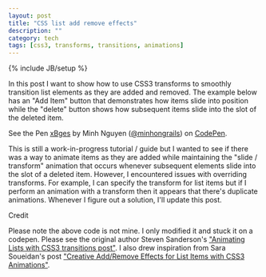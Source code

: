 ```yaml
---
layout: post
title: "CSS list add remove effects"
description: ""
category: tech
tags: [css3, transforms, transitions, animations]
---
```

{% include JB/setup %}

In this post I want to show how to use CSS3 transforms to smoothly transition list elements as they are added and removed.
The example below has an "Add Item" button that demonstrates how items slide into position while the "delete" button
shows how subsequent items slide into the slot of the deleted item.

<p data-height="420" data-theme-id="0" data-slug-hash="xBges" data-default-tab="result" class='codepen'>See the Pen <a href='http://codepen.io/minhongrails/pen/xBges/'>xBges</a> by Minh Nguyen (<a href='http://codepen.io/minhongrails'>@minhongrails</a>) on <a href='http://codepen.io'>CodePen</a>.</p>
<script async src="//codepen.io/assets/embed/ei.js"></script>

This is still a work-in-progress tutorial / guide but I wanted to see if there was a way to animate
items as they are added while maintaining the "slide / transform" animation that occurs whenever subsequent elements
slide into the slot of a deleted item. However, I encountered issues with overriding transforms. For example, I can
specify the transform for list items but if I perform an animation with a transform then it appears that there's
duplicate animations. Whenever I figure out a solution, I'll update this post.

<div class="mSpotlight">Credit</div>

Please note the above code is not mine. I only modified it and stuck it on a codepen. Please see the original author
Steven Sanderson's ["Animating Lists with CSS3 transitions post"](http://blog.stevensanderson.com/2013/03/15/animating-lists-with-css-3-transitions/).
 I also drew inspiration from Sara Soueidan's post ["Creative Add/Remove Effects for List Items with CSS3 Animations"](http://sarasoueidan.com/blog/creative-list-effects/).